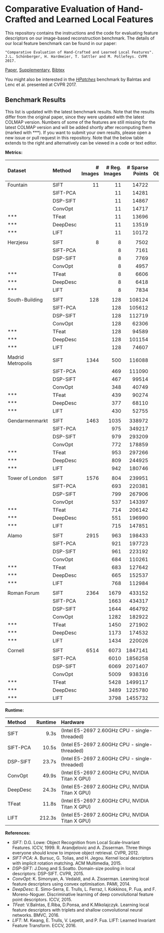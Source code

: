 Comparative Evaluation of Hand-Crafted and Learned Local Features
=================================================================

This repository contains the instructions and the code for evaluating feature
descriptors on our image-based reconstruction benchmark. The details of our
local feature benchmark can be found in our paper:

    "Comparative Evaluation of Hand-Crafted and Learned Local Features".
    J.L. Schönberger, H. Hardmeier, T. Sattler and M. Pollefeys. CVPR 2017.

  [Paper](https://demuc.de/papers/schoenberger2017comparative.pdf),
  [Supplementary](https://demuc.de/papers/schoenberger2017comparative_supp.pdf),
  [Bibtex](https://demuc.de/papers/schoenberger2017comparative.bib)

You might also be interested in the [*HPatches*](https://hpatches.github.io/)
benchmark by Balntas and Lenc et al. presented at CVPR 2017.


Benchmark Results
-----------------

This list is updated with the latest benchmark results. Note that the results
differ from the original paper, since they were updated with the latest COLMAP
version. Numbers of some of the features are still missing for the latest COLMAP
version and will be added shortly after recomputing them (marked with ***). If
you want to submit your own results, please open a new issue or pull request in
this repository. Note that the below table extends to the right and
alternatively can be viewed in a code or text editor.

**Metrics:**

| Dataset           | Method   | # Images | # Reg. Images | # Sparse Points | # Observations | Track Length | Obs. Per Image | Reproj. Error [px] | # Dense Points | Dense Error [2cm] | Dense Error [10cm] | Mean Pose Error [m] | Median Pose Error [m] | # Inlier Pairs | # Inlier Matches |
|:------------------|:---------|---------:|--------------:|----------------:|---------------:|-------------:|---------------:|-------------------:|---------------:|------------------:|-------------------:|--------------------:|----------------------:|---------------:|-----------------:|
| Fountain          | SIFT     |       11 |            11 |           14722 |          70631 |      4.79765 |        6421.00 |           0.392893 |         292609 |                   |                    |                     |                       |             55 |           127734 |
|                   | SIFT-PCA |          |            11 |           14281 |          67776 |      4.74588 |        6161.45 |           0.379411 |         295870 |                   |                    |                     |                       |             55 |           117257 |
|                   | DSP-SIFT |          |            11 |           14867 |          71153 |      4.78596 |        6468.45 |           0.414944 |         293789 |                   |                    |                     |                       |             55 |           130820 |
|                   | ConvOpt  |          |            11 |           14717 |          70614 |      4.79812 |        6419.45 |           0.393435 |         296522 |                   |                    |                     |                       |             55 |           127540 |
| ***               | TFeat    |          |            11 |           13696 |          64110 |      4.68093 |        5828.18 |           0.352238 |        2969328 |            0.7677 |             0.8969 |            0.002412 |              0.002412 |             54 |           103260 |
| ***               | DeepDesc |          |            11 |           13519 |          61478 |      4.54753 |        5588.91 |           0.353349 |        2972715 |            0.7677 |             0.8969 |            0.002413 |              0.002413 |             55 |            93708 |
| ***               | LIFT     |          |            11 |           10172 |          46272 |      4.54896 |        4206.55 |           0.594498 |        3019888 |            0.7678 |             0.8969 |            0.002413 |              0.002413 |             55 |            83318 |
|                   |          |          |               |                 |                |              |                |                    |                |                   |                    |                     |                       |                |                  |
| Herzjesu          | SIFT     |        8 |             8 |            7502 |          31670 |      4.22154 |        3958.75 |           0.431632 |         241347 |                   |                    |                     |                       |             28 |            48965 |
|                   | SIFT-PCA |          |             8 |            7161 |          29735 |      4.15235 |        3716.87 |           0.409061 |         245291 |                   |                    |                     |                       |             28 |            44443 |
|                   | DSP-SIFT |          |             8 |            7769 |          32809 |      4.22306 |        4101.12 |           0.459535 |         238122 |                   |                    |                     |                       |             28 |            51893 |
|                   | ConvOpt  |          |             8 |            4957 |          20227 |      4.08049 |        2528.37 |           0.387640 |         242262 |                   |                    |                     |                       |             26 |            27830 |
| ***               | TFeat    |          |             8 |            6606 |          27021 |      4.09037 |        3377.62 |           0.381651 |        2377038 |            0.5734 |             0.7304 |            0.003533 |              0.003533 |             28 |            38573 |
| ***               | DeepDesc |          |             8 |            6418 |          25139 |      3.91695 |        3142.38 |           0.379522 |        2380244 |            0.5734 |             0.7307 |            0.003533 |              0.003533 |             28 |            34591 |
| ***               | LIFT     |          |             8 |            7834 |          30925 |      3.94754 |        3865.62 |           0.625963 |        2375055 |            0.5738 |             0.7308 |            0.003533 |              0.003533 |             28 |            46090 |
|                   |          |          |               |                 |                |              |                |                    |                |                   |                    |                     |                       |                |                  |
| South-Building    | SIFT     |      128 |           128 |          108124 |         653975 |      6.04838 |        5109.18 |           0.545747 |        2141964 |                   |                    |                     |                       |           3822 |          2036024 |
|                   | SIFT-PCA |          |           128 |          105612 |         632145 |      5.98554 |        4938.63 |           0.531500 |        2090915 |                   |                    |                     |                       |           3979 |          1927873 |
|                   | DSP-SIFT |          |           128 |          112719 |         666808 |      5.91566 |        5209.43 |           0.580537 |        2141873 |                   |                    |                     |                       |           3958 |          2076833 |
|                   | ConvOpt  |          |           128 |           62306 |         397579 |      6.38107 |        3106.08 |           0.487924 |        2117221 |                   |                    |                     |                       |           1901 |           984762 |
| ***               | TFeat    |          |           128 |           94589 |         566687 |      5.99105 |        4427.24 |           0.486924 |        1960970 |                   |                    |                     |                       |           3156 |          1567873 |
| ***               | DeepDesc |          |           128 |          101154 |         558997 |      5.52620 |        4367.16 |           0.483270 |        2002399 |                   |                    |                     |                       |           6034 |          1463340 |
| ***               | LIFT     |          |           128 |           74607 |         399254 |      5.35143 |        3119.17 |           0.776213 |        1975540 |                   |                    |                     |                       |           3441 |          1168942 |
|                   |          |          |               |                 |                |              |                |                    |                |                   |                    |                     |                       |                |                  |
| Madrid Metropolis | SIFT     |     1344 |           500 |          116088 |         733745 |      6.32053 |        1467.49 |           0.605330 |        1822434 |                   |                    |                     |                       |         227092 |          6969437 |
|                   | SIFT-PCA |          |           469 |          111090 |         645437 |      5.81003 |        1376.19 |           0.586054 |        1571584 |                   |                    |                     |                       |         644573 |         13970478 |
|                   | DSP-SIFT |          |           467 |           99514 |         649704 |      6.52877 |        1391.22 |           0.660135 |        1643614 |                   |                    |                     |                       |         135215 |          4586807 |
|                   | ConvOpt  |          |           348 |           40749 |         213176 |      5.23144 |         612.57 |           0.534638 |        1251705 |                   |                    |                     |                       |         665669 |         12531539 |
| ***               | TFeat    |          |           439 |           90274 |         512470 |      5.67683 |        1167.36 |           0.538515 |         522327 |                   |                    |                     |                       |          18450 |          2135644 |
| ***               | DeepDesc |          |           377 |           68110 |         348061 |      5.11028 |        923.239 |           0.526658 |         516535 |                   |                    |                     |                       |          19782 |          1570887 |
| ***               | LIFT     |          |           430 |           52755 |         337392 |      6.39545 |        784.633 |           0.758943 |         450562 |                   |                    |                     |                       |          13337 |          1498051 |
|                   |          |          |               |                 |                |              |                |                    |                |                   |                    |                     |                       |                |                  |
| Gendarmenmarkt    | SIFT     |     1463 |          1035 |          338972 |        1872308 |      5.52348 |        1809.00 |           0.699118 |        4225031 |                   |                    |                     |                       |         321854 |         12625310 |
|                   | SIFT-PCA |          |           975 |          349217 |        1690464 |      4.84072 |        1733.80 |           0.701904 |        3649260 |                   |                    |                     |                       |         822997 |         20321433 |
|                   | DSP-SIFT |          |           979 |          293209 |        1577921 |      5.38155 |        1611.76 |           0.749714 |        2600189 |                   |                    |                     |                       |         265575 |          9315075 |
|                   | ConvOpt  |          |           772 |          178859 |         694211 |      3.88133 |         899.23 |           0.723822 |        2955105 |                   |                    |                     |                       |         811724 |         15583270 |
| ***               | TFeat    |          |           953 |          297266 |        1445049 |      4.86113 |        1516.32 |           0.660397 |        1181279 |                   |                    |                     |                       |          39115 |          4685369 |
| ***               | DeepDesc |          |           809 |          244925 |         949216 |      3.87554 |        1173.32 |           0.681721 |         921231 |                   |                    |                     |                       |          31134 |          2849341 |
| ***               | LIFT     |          |           942 |          180746 |         964485 |      5.33613 |        1023.87 |           0.830989 |        1386731 |                   |                    |                     |                       |          27879 |          2495028 |
|                   |          |          |               |                 |                |              |                |                    |                |                   |                    |                     |                       |                |                  |
| Tower of London   | SIFT     |     1576 |           804 |          239951 |        1863301 |      7.76534 |        2317.53 |           0.615406 |        3050252 |                   |                    |                     |                       |         165097 |         11249925 |
|                   | SIFT-PCA |          |           693 |          220381 |        1491686 |      6.76866 |        2152.50 |           0.602057 |        2518677 |                   |                    |                     |                       |         558173 |         14605601 |
|                   | DSP-SIFT |          |           799 |          267906 |        1940752 |      7.24415 |        2428.97 |           0.655440 |        2946702 |                   |                    |                     |                       |         260963 |         12750104 |
|                   | ConvOpt  |          |           537 |          143397 |         788855 |      5.50119 |        1469.00 |           0.580207 |        2448215 |                   |                    |                     |                       |         742322 |         14648025 |
| ***               | TFeat    |          |           714 |          206142 |        1424696 |      6.91124 |        1995.37 |           0.572171 |        1182746 |                   |                    |                     |                       |          28388 |          5333355 |
| ***               | DeepDesc |          |           551 |          196990 |         964750 |      4.89746 |        1750.91 |           0.545235 |         653579 |                   |                    |                     |                       |          25658 |          2745700 |
| ***               | LIFT     |          |           715 |          147851 |        1045724 |      7.07282 |        1462.55 |           0.721916 |         729060 |                   |                    |                     |                       |          23058 |          4079252 |
|                   |          |          |               |                 |                |              |                |                    |                |                   |                    |                     |                       |                |                  |
| Alamo             | SIFT     |     2915 |           963 |          198433 |        2437084 |     12.28164 |        2530.72 |           0.647271 |        3737516 |                   |                    |                     |                       |          64068 |         21263831 |
|                   | SIFT-PCA |          |           921 |          197723 |        2279339 |     11.52791 |        2474.85 |           0.626812 |        3256364 |                   |                    |                     |                       |         143747 |         20145150 |
|                   | DSP-SIFT |          |           961 |          223192 |        2564659 |     11.49082 |        2668.73 |           0.712005 |        3815012 |                   |                    |                     |                       |          79973 |         23375984 |
|                   | ConvOpt  |          |           684 |          110261 |        1167754 |     10.59081 |        1707.24 |           0.537849 |        2546861 |                   |                    |                     |                       |         168383 |          8065721 |
| ***               | TFeat    |          |           683 |          127642 |        1443116 |     11.30600 |        2112.91 |           0.521289 |         648970 |                   |                    |                     |                       |          16764 |          6356806 |
| ***               | DeepDesc |          |           665 |          152537 |        1207394 |      7.91542 |        1815.63 |           0.479996 |         607091 |                   |                    |                     |                       |          16691 |          4196845 |
| ***               | LIFT     |          |           768 |          112984 |        1477294 |     13.07520 |        1923.56 |           0.734686 |         607487 |                   |                    |                     |                       |          23432 |          9117444 |
|                   |          |          |               |                 |                |              |                |                    |                |                   |                    |                     |                       |                |                  |
| Roman Forum       | SIFT     |     2364 |          1679 |          433152 |        3603662 |      8.31962 |        2146.31 |           0.708420 |        9630170 |                   |                    |                     |                       |          76547 |         16424472 |
|                   | SIFT-PCA |          |          1663 |          434317 |        3267075 |      7.52232 |        1964.56 |           0.674920 |        9379870 |                   |                    |                     |                       |         151694 |         15134227 |
|                   | DSP-SIFT |          |          1644 |          464792 |        3653745 |      7.86103 |        2222.47 |           0.749306 |        9429283 |                   |                    |                     |                       |         100827 |         16469792 |
|                   | ConvOpt  |          |          1282 |          182922 |        1263324 |      6.90635 |         985.43 |           0.627904 |        7404163 |                   |                    |                     |                       |         158940 |          6151296 |
| ***               | TFeat    |          |          1450 |          271902 |        1963303 |      7.22063 |        1354.00 |           0.608724 |        3477858 |                   |                    |                     |                       |          19828 |          5584122 |
| ***               | DeepDesc |          |          1173 |          174532 |        1275633 |      7.30887 |        1087.49 |           0.602312 |        2434123 |                   |                    |                     |                       |           9831 |          1834623 |
| ***               | LIFT     |          |          1434 |          220026 |        1608740 |      7.31159 |        1121.85 |           0.748830 |        2898383 |                   |                    |                     |                       |          17322 |          4732050 |
|                   |          |          |               |                 |                |              |                |                    |                |                   |                    |                     |                       |                |                  |
| Cornell           | SIFT     |     6514 |          6073 |         1847141 |       12865681 |      6.96518 |        2118.50 |           0.660522 |       35232209 |                   |                    |                     |                       |         227478 |         61428156 |
|                   | SIFT-PCA |          |          6010 |         1856258 |       12307131 |      6.63007 |        2047.77 |           0.643796 |       35263104 |                   |                    |                     |                       |         417668 |         59874790 |
|                   | DSP-SIFT |          |          6069 |         2071407 |       13671952 |      6.60032 |        2252.75 |           0.708143 |       35449395 |                   |                    |                     |                       |         283503 |         64364585 |
|                   | ConvOpt  |          |          5009 |          938316 |        6082683 |      6.48255 |        1214.35 |           0.570824 |       30619302 |                   |                    |                     |                       |         353461 |         25017605 |
| ***               | TFeat    |          |          5428 |         1499117 |        9830787 |      6.55772 |        1811.13 |           0.587575 |       15605086 |                   |                    |            2.125709 |              0.593038 |          89927 |         40640025 |
| ***               | DeepDesc |          |          3489 |         1225780 |        6977970 |      5.69268 |        1999.99 |           0.552574 |       10159770 |                   |                    |            3.831561 |              0.695395 |          73973 |         28845684 |
| ***               | LIFT     |          |          3798 |         1455732 |        7377320 |      5.06777 |        1942.42 |           0.712310 |       10512321 |                   |                    |            3.113213 |              0.712312 |          81231 |         39812312 |

**Runtime:**

| Method   | Runtime  | Hardware                                               |
|:---------|---------:|:-------------------------------------------------------|
| SIFT     |     9.3s | (Intel E5-2697 2.60GHz CPU - single-threaded)          |
| SIFT-PCA |    10.5s | (Intel E5-2697 2.60GHz CPU - single-threaded)          |
| DSP-SIFT |    23.7s | (Intel E5-2697 2.60GHz CPU - single-threaded)          |
| ConvOpt  |    49.9s | (Intel E5-2697 2.60GHz CPU, NVIDIA Titan X GPU)        |
| DeepDesc |    24.3s | (Intel E5-2697 2.60GHz CPU, NVIDIA Titan X GPU)        |
| TFeat    |    11.8s | (Intel E5-2697 2.60GHz CPU, NVIDIA Titan X GPU)        |
| LIFT     |   212.3s | (Intel E5-2697 2.60GHz CPU, NVIDIA Titan X GPU)        |

**References:**

- *SIFT*: D.G. Lowe: Object Recognition from Local Scale-Invariant Features.
  ICCV, 1999. R. Arandjelovic and A. Zisserman. Three things everyone should
  know to improve object retrieval. CVPR, 2012.
- *SIFT-PCA*: A. Bursuc, G. Tolias, and H. Jegou. Kernel local descriptors
  with implicit rotation matching. ACM Multimedia, 2015.
- *DSP-SIFT*: J.Dong and S.Soatto.
  Domain-size pooling in local descriptors: DSP-SIFT. CVPR, 2015.
- *ConvOpt*: K. Simonyan, A. Vedaldi, and A. Zisserman. Learning local
  feature descriptors using convex optimisation. PAMI, 2014.
- *DeepDesc*: E. Simo-Serra, E. Trulls, L. Ferraz, I. Kokkinos, P. Fua, and
  F. Moreno-Noguer. Discriminative learning of deep convolutional feature point
  descriptors. ICCV, 2015.
- *TFeat*: V.Balntas, E.Riba, D.Ponsa, and K.Mikolajczyk.
  Learning local feature descriptors with triplets and shallow convolutional
  neural networks. BMVC, 2016.
- *LIFT*: M. Kwang, E. Trulls, V. Lepetit, and P. Fua.
  LIFT: Learned Invariant Feature Transform. ECCV, 2016.
